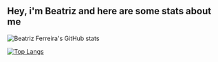 ## Hey, i'm Beatriz and here are some stats about me

![Beatriz Ferreira's GitHub stats](https://github-readme-stats.vercel.app/api?username=beaferreira&show_icons=true)

[![Top Langs](https://github-readme-stats.vercel.app/api/top-langs/?username=anuraghazra&langs_count=8)](https://github.com/anuraghazra/github-readme-stats)



